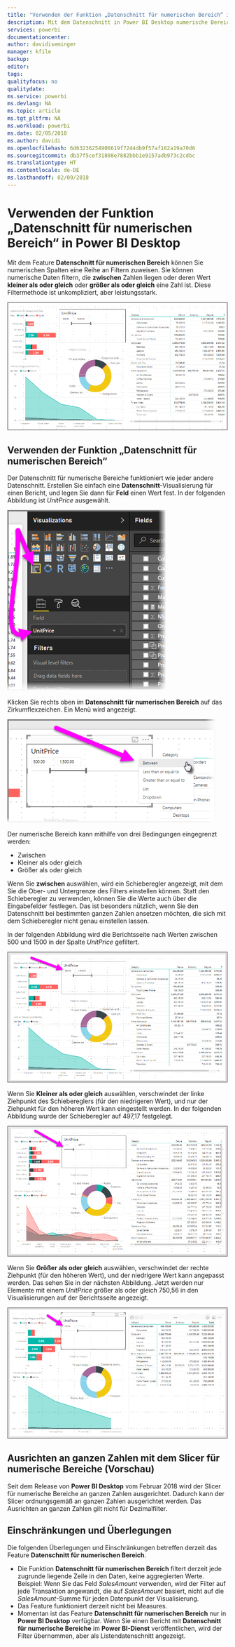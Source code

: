 ```yaml
---
title: "Verwenden der Funktion „Datenschnitt für numerischen Bereich“ in Power BI Desktop"
description: Mit dem Datenschnitt in Power BI Desktop numerische Bereiche eingrenzen
services: powerbi
documentationcenter: 
author: davidiseminger
manager: kfile
backup: 
editor: 
tags: 
qualityfocus: no
qualitydate: 
ms.service: powerbi
ms.devlang: NA
ms.topic: article
ms.tgt_pltfrm: NA
ms.workload: powerbi
ms.date: 02/05/2018
ms.author: davidi
ms.openlocfilehash: 6d63236254906619f7244db9f57af162a19a70d6
ms.sourcegitcommit: db37f5cef31808e7882bbb1e9157adb973c2cdbc
ms.translationtype: HT
ms.contentlocale: de-DE
ms.lasthandoff: 02/09/2018
---
```

# <a name="use-the-numeric-range-slicer-in-power-bi-desktop"></a>Verwenden der Funktion „Datenschnitt für numerischen Bereich“ in Power BI Desktop
Mit dem Feature **Datenschnitt für numerischen Bereich** können Sie numerischen Spalten eine Reihe an Filtern zuweisen. Sie können numerische Daten filtern, die **zwischen** Zahlen liegen oder deren Wert **kleiner als oder gleich** oder **größer als oder gleich** eine Zahl ist. Diese Filtermethode ist unkompliziert, aber leistungsstark.

![](media/desktop-slicer-numeric-range/slicer-numeric-range_2.png)

## <a name="using-the-numeric-range-slicer"></a>Verwenden der Funktion „Datenschnitt für numerischen Bereich“
Der Datenschnitt für numerische Bereiche funktioniert wie jeder andere Datenschnitt. Erstellen Sie einfach eine **Datenschnitt**-Visualisierung für einen Bericht, und legen Sie dann für **Feld** einen Wert fest. In der folgenden Abbildung ist *UnitPrice* ausgewählt.

![](media/desktop-slicer-numeric-range/slicer-numeric-range_3.png)

Klicken Sie rechts oben im **Datenschnitt für numerischen Bereich** auf das Zirkumflexzeichen. Ein Menü wird angezeigt.

![](media/desktop-slicer-numeric-range/slicer-numeric-range_4.png)

Der numerische Bereich kann mithilfe von drei Bedingungen eingegrenzt werden:

* Zwischen
* Kleiner als oder gleich
* Größer als oder gleich

Wenn Sie **zwischen** auswählen, wird ein Schieberegler angezeigt, mit dem Sie die Ober- und Untergrenze des Filters einstellen können. Statt den Schieberegler zu verwenden, können Sie die Werte auch über die Eingabefelder festlegen. Das ist besonders nützlich, wenn Sie den Datenschnitt bei bestimmten ganzen Zahlen ansetzen möchten, die sich mit dem Schieberegler nicht genau einstellen lassen.

In der folgenden Abbildung wird die Berichtsseite nach Werten zwischen 500 und 1500 in der Spalte *UnitPrice* gefiltert.

![](media/desktop-slicer-numeric-range/slicer-numeric-range_5.png)

Wenn Sie **Kleiner als oder gleich** auswählen, verschwindet der linke Ziehpunkt des Schiebereglers (für den niedrigeren Wert), und nur der Ziehpunkt für den höheren Wert kann eingestellt werden. In der folgenden Abbildung wurde der Schieberegler auf 497,17 festgelegt.

![](media/desktop-slicer-numeric-range/slicer-numeric-range_6.png)

Wenn Sie **Größer als oder gleich** auswählen, verschwindet der rechte Ziehpunkt (für den höheren Wert), und der niedrigere Wert kann angepasst werden. Das sehen Sie in der nächsten Abbildung. Jetzt werden nur Elemente mit einem *UnitPrice* größer als oder gleich 750,56 in den Visualisierungen auf der Berichtsseite angezeigt.

![](media/desktop-slicer-numeric-range/slicer-numeric-range_7.png)

## <a name="snap-to-whole-numbers-with-the-numeric-range-slicer-preview"></a>Ausrichten an ganzen Zahlen mit dem Slicer für numerische Bereiche (Vorschau)

Seit dem Release von **Power BI Desktop** vom Februar 2018 wird der Slicer für numerische Bereiche an ganzen Zahlen ausgerichtet. Dadurch kann der Slicer ordnungsgemäß an ganzen Zahlen ausgerichtet werden. Das Ausrichten an ganzen Zahlen gilt nicht für Dezimalfilter.


## <a name="limitations-and-considerations"></a>Einschränkungen und Überlegungen
Die folgenden Überlegungen und Einschränkungen betreffen derzeit das Feature **Datenschnitt für numerischen Bereich**.

* Die Funktion **Datenschnitt für numerischen Bereich** filtert derzeit jede zugrunde liegende Zeile in den Daten, keine aggregierten Werte. Beispiel: Wenn Sie das Feld *SalesAmount* verwenden, wird der Filter auf jede Transaktion angewandt, die auf *SalesAmount* basiert, nicht auf die *SalesAmount*-Summe für jeden Datenpunkt der Visualisierung.
* Das Feature funktioniert derzeit nicht bei Measures.
* Momentan ist das Feature **Datenschnitt für numerischen Bereich** nur in **Power BI Desktop** verfügbar. Wenn Sie einen Bericht mit **Datenschnitt für numerische Bereiche** im **Power BI-Dienst** veröffentlichen, wird der Filter übernommen, aber als Listendatenschnitt angezeigt.

